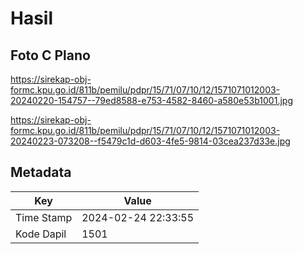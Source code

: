 # Hasil

## Foto C Plano

https://sirekap-obj-formc.kpu.go.id/811b/pemilu/pdpr/15/71/07/10/12/1571071012003-20240220-154757--79ed8588-e753-4582-8460-a580e53b1001.jpg

https://sirekap-obj-formc.kpu.go.id/811b/pemilu/pdpr/15/71/07/10/12/1571071012003-20240223-073208--f5479c1d-d603-4fe5-9814-03cea237d33e.jpg


## Metadata

| Key        | Value               |
| ---------- | ------------------- |
| Time Stamp | 2024-02-24 22:33:55 |
| Kode Dapil | 1501                |



